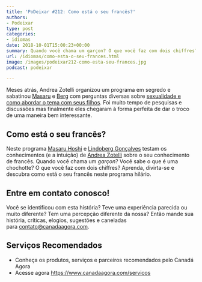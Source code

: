 ```yaml
---
title: 'PoDeixar #212: Como está o seu francês?'
authors:
- Podeixar
type: post
categories:
- idiomas
date: 2018-10-01T15:00:23+00:00
summary: Quando você chama um garçon? O que você faz com dois chiffres? Aprenda, divirta-se e descubra como está o seu francês neste programa hilário.
url: /idiomas/como-esta-o-seu-frances.html
image: /images/podeixar212-como-esta-seu-frances.jpg
podcast: podeixar

---
```

Meses atrás, Andrea Zotelli organizou um programa em segredo e sabatinou [Masaru][1] e [Berg][2] com perguntas diversas sobre [sexualidade e como abordar o tema com seus filhos][3]. Foi muito tempo de pesquisas e discussões mas finalmente eles chegaram à forma perfeita de dar o troco de uma maneira bem interessante.

## Como está o seu francês?

Neste programa [Masaru Hoshi][1] e [Lindoberg Gonçalves][2] testam os conhecimentos (e a intuição) de [Andrea Zotelli][4] sobre o seu conhecimento de francês. Quando você chama um _garçon_? Você sabe o que é uma chochotte? O que você faz com dois chiffres? Aprenda, divirta-se e descubra como está o seu francês neste programa hilário.



## Entre em contato conosco!

Você se identificou com esta história? Teve uma experiência parecida ou muito diferente? Tem uma percepção diferente da nossa? Então mande sua história, críticas, elogios, sugestões e caneladas para <contato@canadaagora.com>.

## Serviços Recomendados

  * Conheça os produtos, serviços e parceiros recomendados pelo Canadá Agora
  * Acesse agora <https://www.canadaagora.com/servicos>

 [1]: /japa
 [2]: /berg
 [3]: https://www.canadaagora.com/podeixar/as-duvidas-dos-adolescentes-sobre-sexo.html
 [4]: /andreazotelli